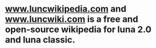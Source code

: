 # www.luncwikipedia.com and www.luncwiki.com is a free and open-source wikipedia for luna 2.0 and luna classic. 
